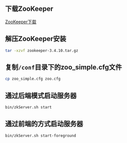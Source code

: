 ## 下载ZooKeeper
[ZooKeeper下载](http://mirror.bit.edu.cn/apache/zookeeper/zookeeper-3.4.10/zookeeper-3.4.10.tar.gz)

## 解压ZooKeeper安装
```sh
tar -xzvf zookeeper-3.4.10.tar.gz
```

## 复制`/conf`目录下的zoo_simple.cfg文件
```sh
cp zoo_simple.cfg zoo.cfg
```

## 通过后端模式启动服务器
```sh
bin/zkServer.sh start
```

## 通过前端的方式启动服务器
```sh
bin/zkServer.sh start-foreground
```
